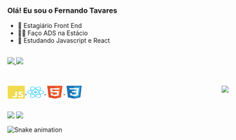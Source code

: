 ### Olá! Eu sou o Fernando Tavares
- 🔭 Estagiário Front End
- 👨‍💻 Faço ADS na Estácio 
- 🌱 Estudando Javascript e React

##


 <div>
  <a href="https://github.com/nandoti">
  <img height="180em" src="https://github-readme-stats.vercel.app/api?username=nandoti&show_icons=true&theme=chartreuse-dark&include_all_commits=true&count_private=true"/>
  <img height="180em" src="https://github-readme-stats.vercel.app/api/top-langs/?username=nandoti&layout=compact&langs_count=7&theme=chartreuse-dark"/>
</div>
  
  ##
  
  <div style="display: inline_block"><br>
  <img align="center" alt="Nando-JS" height="30" width="40" src="https://raw.githubusercontent.com/devicons/devicon/master/icons/javascript/javascript-plain.svg">
  <img align="center" alt="Nando-React" height="30" width="40" src="https://raw.githubusercontent.com/devicons/devicon/master/icons/react/react-original.svg">
  <img align="center" alt="Rafa-HTML" height="30" width="40" src="https://raw.githubusercontent.com/devicons/devicon/master/icons/html5/html5-original.svg">
  <img align="center" alt="Rafa-CSS" height="30" width="40" src="https://raw.githubusercontent.com/devicons/devicon/master/icons/css3/css3-original.svg">
  <img height="250" align="right" src="https://octodex.github.com/images/daftpunktocat-guy.gif">
  </div>
  
 ##
 
<div> 

  <a href = "mailto:nando.frontend@gmail.com"><img src="https://img.shields.io/badge/-Gmail-%23333?style=for-the-badge&logo=gmail&logoColor=white" target="_blank"></a>
  <a href="https://www.linkedin.com/in/" target="_blank"><img src="https://img.shields.io/badge/-LinkedIn-%230077B5?style=for-the-badge&logo=linkedin&logoColor=white" target="_blank"></a> 
 
  ![Snake animation](https://github.com/nandoti/nandoti1/blob/output/github-contribution-grid-snake.svg)
 
</div>
